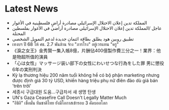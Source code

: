 # Latest News
-  المملكة تدين إعلان الاحتلال الإسرائيلي مصادرة أراضٍ فلسطينية في الأغوار
-  عاجل /المملكة تدين إعلان الاحتلال الإسرائيلي مصادرة أراضي في الأغوار بفلسطين المحتلة
-  تطبيق روبين هود يطلق بطاقة ائتمان جديدة لدعم التمويل الشخصي
-  เทงบฯ ปี 68 ให้ ศธ. 2.7 พันล้าน จ้าง "ภารโรง" อยู่เวรแทน "ครู"
-  《淚之女王》金秀賢一集入帳8億，片酬佔400億製作費三分之一！業界：他是物超所值的演員
-  「心は女性」マッサージ装い部下の女性にわいせつな行為をした罪 男に懲役6年の実刑判決
-  Kỳ lạ thương hiệu 200 năm tuổi không hề có bộ phận marketing nhưng được định giá 30 tỷ USD, khiến hàng triệu phụ nữ điên đảo dù giá bán 'trên trời'
-  세종시 구급대원 도움...구급차서 새 생명 탄생
-  UN's Gaza Ceasefire Call Doesn't Legally Matter Much
-  "อิชิอิ" เชื่อมั่น ทีมชาติไทย ยังมีโอกาสเข้ารอบ 3 คัดบอลโลก
